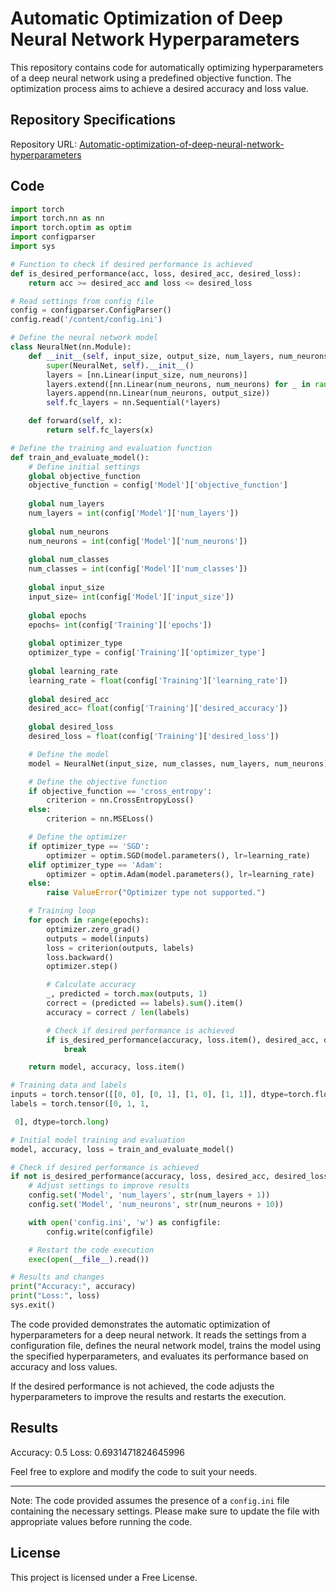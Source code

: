 # Automatic Optimization of Deep Neural Network Hyperparameters

This repository contains code for automatically optimizing hyperparameters of a deep neural network using a predefined objective function. The optimization process aims to achieve a desired accuracy and loss value.

## Repository Specifications

Repository URL: [Automatic-optimization-of-deep-neural-network-hyperparameters](https://github.com/armansouri9/Automatic-optimization-of-deep-neural-network-hyperparameters)

## Code

```python
import torch
import torch.nn as nn
import torch.optim as optim
import configparser
import sys

# Function to check if desired performance is achieved
def is_desired_performance(acc, loss, desired_acc, desired_loss):
    return acc >= desired_acc and loss <= desired_loss

# Read settings from config file
config = configparser.ConfigParser()
config.read('/content/config.ini')

# Define the neural network model
class NeuralNet(nn.Module):
    def __init__(self, input_size, output_size, num_layers, num_neurons):
        super(NeuralNet, self).__init__()
        layers = [nn.Linear(input_size, num_neurons)]
        layers.extend([nn.Linear(num_neurons, num_neurons) for _ in range(num_layers - 2)])
        layers.append(nn.Linear(num_neurons, output_size))
        self.fc_layers = nn.Sequential(*layers)

    def forward(self, x):
        return self.fc_layers(x)

# Define the training and evaluation function
def train_and_evaluate_model():
    # Define initial settings
    global objective_function 
    objective_function = config['Model']['objective_function']
    
    global num_layers
    num_layers = int(config['Model']['num_layers'])
    
    global num_neurons
    num_neurons = int(config['Model']['num_neurons'])
    
    global num_classes
    num_classes = int(config['Model']['num_classes'])
    
    global input_size 
    input_size= int(config['Model']['input_size'])
    
    global epochs 
    epochs= int(config['Training']['epochs'])
    
    global optimizer_type
    optimizer_type = config['Training']['optimizer_type']
    
    global learning_rate
    learning_rate = float(config['Training']['learning_rate'])
    
    global desired_acc 
    desired_acc= float(config['Training']['desired_accuracy'])
    
    global desired_loss
    desired_loss = float(config['Training']['desired_loss'])

    # Define the model
    model = NeuralNet(input_size, num_classes, num_layers, num_neurons)

    # Define the objective function
    if objective_function == 'cross_entropy':
        criterion = nn.CrossEntropyLoss()
    else:
        criterion = nn.MSELoss()

    # Define the optimizer
    if optimizer_type == 'SGD':
        optimizer = optim.SGD(model.parameters(), lr=learning_rate)
    elif optimizer_type == 'Adam':
        optimizer = optim.Adam(model.parameters(), lr=learning_rate)
    else:
        raise ValueError("Optimizer type not supported.")

    # Training loop
    for epoch in range(epochs):
        optimizer.zero_grad()
        outputs = model(inputs)
        loss = criterion(outputs, labels)
        loss.backward()
        optimizer.step()

        # Calculate accuracy
        _, predicted = torch.max(outputs, 1)
        correct = (predicted == labels).sum().item()
        accuracy = correct / len(labels)

        # Check if desired performance is achieved
        if is_desired_performance(accuracy, loss.item(), desired_acc, desired_loss):
            break

    return model, accuracy, loss.item()

# Training data and labels
inputs = torch.tensor([[0, 0], [0, 1], [1, 0], [1, 1]], dtype=torch.float32)
labels = torch.tensor([0, 1, 1,

 0], dtype=torch.long)

# Initial model training and evaluation
model, accuracy, loss = train_and_evaluate_model()

# Check if desired performance is achieved
if not is_desired_performance(accuracy, loss, desired_acc, desired_loss):
    # Adjust settings to improve results
    config.set('Model', 'num_layers', str(num_layers + 1))
    config.set('Model', 'num_neurons', str(num_neurons + 10))

    with open('config.ini', 'w') as configfile:
        config.write(configfile)

    # Restart the code execution
    exec(open(__file__).read())

# Results and changes
print("Accuracy:", accuracy)
print("Loss:", loss)
sys.exit()
```

The code provided demonstrates the automatic optimization of hyperparameters for a deep neural network. It reads the settings from a configuration file, defines the neural network model, trains the model using the specified hyperparameters, and evaluates its performance based on accuracy and loss values.

If the desired performance is not achieved, the code adjusts the hyperparameters to improve the results and restarts the execution.

## Results

Accuracy: 0.5
Loss: 0.6931471824645996

Feel free to explore and modify the code to suit your needs.

---

Note: The code provided assumes the presence of a `config.ini` file containing the necessary settings. Please make sure to update the file with appropriate values before running the code.



## License

This project is licensed under a Free License.
